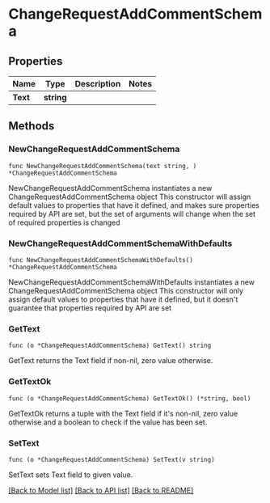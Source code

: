 # ChangeRequestAddCommentSchema

## Properties

Name | Type | Description | Notes
------------ | ------------- | ------------- | -------------
**Text** | **string** |  | 

## Methods

### NewChangeRequestAddCommentSchema

`func NewChangeRequestAddCommentSchema(text string, ) *ChangeRequestAddCommentSchema`

NewChangeRequestAddCommentSchema instantiates a new ChangeRequestAddCommentSchema object
This constructor will assign default values to properties that have it defined,
and makes sure properties required by API are set, but the set of arguments
will change when the set of required properties is changed

### NewChangeRequestAddCommentSchemaWithDefaults

`func NewChangeRequestAddCommentSchemaWithDefaults() *ChangeRequestAddCommentSchema`

NewChangeRequestAddCommentSchemaWithDefaults instantiates a new ChangeRequestAddCommentSchema object
This constructor will only assign default values to properties that have it defined,
but it doesn't guarantee that properties required by API are set

### GetText

`func (o *ChangeRequestAddCommentSchema) GetText() string`

GetText returns the Text field if non-nil, zero value otherwise.

### GetTextOk

`func (o *ChangeRequestAddCommentSchema) GetTextOk() (*string, bool)`

GetTextOk returns a tuple with the Text field if it's non-nil, zero value otherwise
and a boolean to check if the value has been set.

### SetText

`func (o *ChangeRequestAddCommentSchema) SetText(v string)`

SetText sets Text field to given value.



[[Back to Model list]](../README.md#documentation-for-models) [[Back to API list]](../README.md#documentation-for-api-endpoints) [[Back to README]](../README.md)


